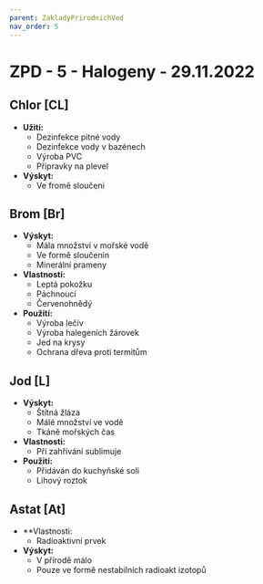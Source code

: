 ```yaml
---
parent: ZakladyPrirodnichVed
nav_order: 5
---
```

# ZPD - 5 - Halogeny - 29.11.2022
## Chlor [CL]
- **Užití:**
	- Dezinfekce pitné vody
	- Dezinfekce vody v bazénech
	- Výroba PVC
	- Připravky na plevel
- **Výskyt:**
	- Ve fromě sloučeni

## Brom [Br]
- **Výskyt:**
	- Mála množství v mořské vodě
	- Ve formě sloučenin
	- Minerální prameny
- **Vlastnosti:**
	- Leptá pokožku
	- Páchnoucí
	- Červenohnědý
- **Použití:**
	- Výroba lečiv
	- Výroba halegeních žárovek
	- Jed na krysy
	- Ochrana dřeva proti termitům

## Jod [L]
- **Výskyt:**
	- Štítná žláza
	- Málé množství ve vodě
	- Tkáně mořských čas
- **Vlastnosti:**
	- Při zahřívání sublimuje
- **Použití:**
	- Přidáván do kuchyňské soli
	- Lihový roztok

## Astat [At]
- **Vlastnosti:
	- Radioaktivní prvek
- **Výskyt:**
	- V přírodě málo
	- Pouze ve formě nestabilních radioakt izotopů
